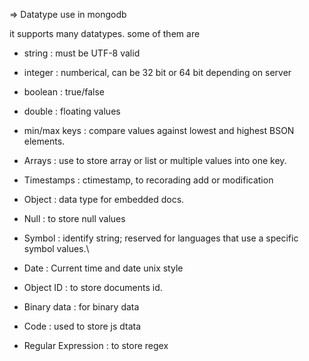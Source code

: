 => Datatype use in mongodb

it supports many datatypes. some of them are
- string : must be UTF-8 valid
- integer : numberical, can be 32 bit or 64 bit depending on server
- boolean : true/false
- double : floating values
- min/max keys : compare values against lowest and highest BSON elements.

- Arrays : use to store array or list or multiple values into one key.

- Timestamps : ctimestamp, to recorading add or modification
- Object : data type for embedded docs.
- Null : to store null values
- Symbol : identify string; reserved for languages that use a specific symbol values.\
- Date : Current time and date unix style
- Object ID : to store documents id.
- Binary data : for binary data
- Code : used to store js dtata
- Regular Expression : to store regex